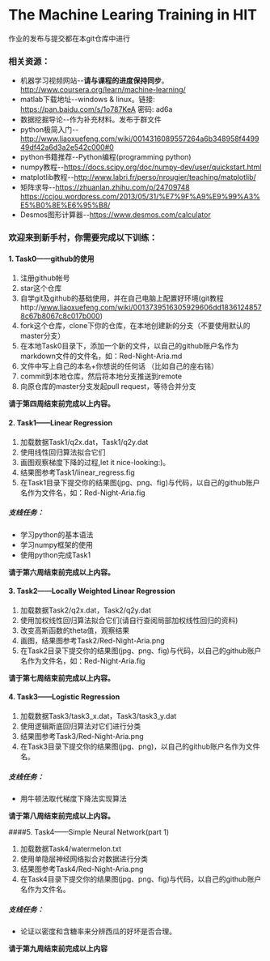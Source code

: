# The Machine Learing Training in HIT

作业的发布与提交都在本git仓库中进行

### 相关资源：

* 机器学习视频网站--**请与课程的进度保持同步**。http://www.coursera.org/learn/machine-learning/
* matlab下载地址--windows & linux。链接: https://pan.baidu.com/s/1o787KeA 密码: ad6a
* 数据挖掘导论--作为补充材料。发布于群文件
* python极简入门--http://www.liaoxuefeng.com/wiki/0014316089557264a6b348958f449949df42a6d3a2e542c000#0
* python书籍推荐--Python编程(programming python)
* numpy教程--https://docs.scipy.org/doc/numpy-dev/user/quickstart.html
* matplotlib教程--http://www.labri.fr/perso/nrougier/teaching/matplotlib/
* 矩阵求导--https://zhuanlan.zhihu.com/p/24709748
  https://ccjou.wordpress.com/2013/05/31/%E7%9F%A9%E9%99%A3%E5%B0%8E%E6%95%B8/
* Desmos图形计算器--https://www.desmos.com/calculator

### 欢迎来到新手村，你需要完成以下训练：

#### 1. Task0——github的使用

1. 注册github帐号
2. star这个仓库
3. 自学git及github的基础使用，并在自己电脑上配置好环境(git教程http://www.liaoxuefeng.com/wiki/0013739516305929606dd18361248578c67b8067c8c017b000)
4. fork这个仓库，clone下你的仓库，在本地创建新的分支（不要使用默认的master分支）
5. 在本地Task0目录下，添加一个新的文件，以自己的github账户名作为markdown文件的文件名，如：Red-Night-Aria.md
6. 文件中写上自己的本名+你想说的任何话 （比如自己的座右铭）
7. commit到本地仓库，然后将本地分支推送到remote
8. 向原仓库的master分支发起pull request，等待合并分支

**请于第四周结束前完成以上内容。**



#### 2. Task1——Linear Regression

1. 加载数据Task1/q2x.dat，Task1/q2y.dat
2. 使用线性回归算法拟合它们
3. 画图观察梯度下降的过程,let it nice-looking:)。
4. 结果图参考Task1/linear_regress.fig
5. 在Task1目录下提交你的结果图(jpg、png、fig)与代码，以自己的github账户名作为文件名，如：Red-Night-Aria.fig

##### 支线任务：
* 学习python的基本语法
* 学习numpy框架的使用
* 使用python完成Task1

**请于第六周结束前完成以上内容。**

#### 3. Task2——Locally Weighted Linear Regression

1. 加载数据Task2/q2x.dat，Task2/q2y.dat
2. 使用加权线性回归算法拟合它们(请自行查阅局部加权线性回归的资料)  
3. 改变高斯函数的theta值，观察结果
4. 画图，结果图参考Task2/Red-Night-Aria.png
5. 在Task2目录下提交你的结果图(jpg、png、fig)与代码，以自己的github账户名作为文件名，如：Red-Night-Aria.fig

**请于第七周结束前完成以上内容。**

#### 4. Task3——Logistic Regression

1. 加载数据Task3/task3\_x.dat，Task3/task3\_y.dat
2. 使用逻辑斯底回归算法对它们进行分类
3. 结果图参考Task3/Red-Night-Aria.png
4. 在Task3目录下提交你的结果图(jpg、png)，以自己的github账户名作为文件名。

##### 支线任务：
* 用牛顿法取代梯度下降法实现算法

**请于第八周结束前完成以上内容。**

####5. Task4——Simple Neural Network(part 1)

1. 加载数据Task4/watermelon.txt
2. 使用单隐层神经网络拟合对数据进行分类
3. 结果图参考Task4/Red-Night-Aria.png
4. 在Task4目录下提交你的结果图(jpg、png、fig)与代码，以自己的github账户名作为文件名。

##### 支线任务：
* 论证以密度和含糖率来分辨西瓜的好坏是否合理。

**请于第九周结束前完成以上内容**

